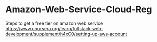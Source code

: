 # Amazon-Web-Service-Cloud-Reg
Steps to get a free tier on amazon web service 
https://www.coursera.org/learn/fullstack-web-development/supplement/h4xC0/setting-up-aws-account
